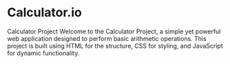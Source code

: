# Calculator.io


Calculator Project
Welcome to the Calculator Project, a simple yet powerful web application designed to perform basic arithmetic operations. This project is built using HTML for the structure, CSS for styling, and JavaScript for dynamic functionality.
